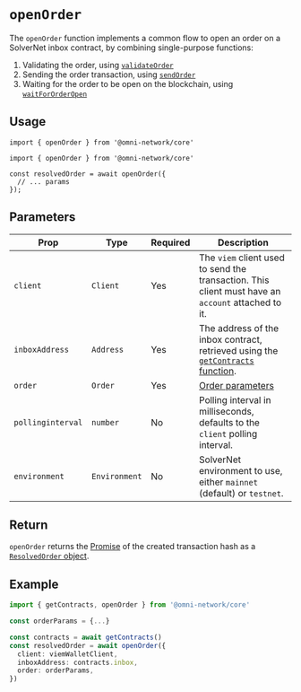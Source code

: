 # `openOrder`

The `openOrder` function implements a common flow to open an order on a SolverNet inbox contract, by combining single-purpose functions:

1. Validating the order, using [`validateOrder`](/sdk/core/validateOrder.md)
2. Sending the order transaction, using [`sendOrder`](/sdk/core/sendOrder.mdx)
3. Waiting for the order to be open on the blockchain, using [`waitForOrderOpen`](/sdk/core/waitForOrderOpen.md)

## Usage

`import { openOrder } from '@omni-network/core'`

```tsx
import { openOrder } from '@omni-network/core'

const resolvedOrder = await openOrder({
  // ... params
});
```

## Parameters

| Prop                | Type                                 | Required | Description                                                                                                                         |
| ------------------- | ------------------------------------ | -------- | ----------------------------------------------------------------------------------------------------------------------------------- |
| `client`        | `Client`                             | Yes      | The `viem` client used to send the transaction. This client must have an `account` attached to it.                                                                          |
| `inboxAddress`       | `Address`                             | Yes      | The address of the inbox contract, retrieved using the [`getContracts` function](/sdk/core/getContracts).                                                                     |
| `order`           | `Order`                         | Yes      | [Order parameters](/sdk/core/validateOrder#1-order-parameters-required) |
| `pollinginterval`       | `number`                             | No      | Polling interval in milliseconds, defaults to the `client` polling interval.                                                                     |
| `environment`           | `Environment`                         | No      | SolverNet environment to use, either `mainnet` (default) or `testnet`. |

## Return

`openOrder` returns the [Promise](https://developer.mozilla.org/en-US/docs/Web/JavaScript/Reference/Global_Objects/Promise) of the created transaction hash as a [`ResolvedOrder` object](/sdk/core/waitForOrderOpen#resolvedorder).

## Example

```ts
import { getContracts, openOrder } from '@omni-network/core'

const orderParams = {...}

const contracts = await getContracts()
const resolvedOrder = await openOrder({
  client: viemWalletClient,
  inboxAddress: contracts.inbox,
  order: orderParams,
})
```
